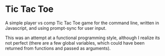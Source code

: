 # Tic Tac Toe

A simple player vs comp Tic Tac Toe game for the command line, written in Javascript, and using prompt-sync for user input.

This was an attempt at a functional programming style, although I realize its not perfect (there are a few global variables, which could have been returned from functions and passed as arguments).






